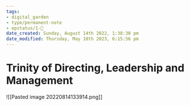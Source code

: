```yaml
---
tags: 
- digital_garden
- type/permanent-note
- epstatus/1-🌱
date_created: Sunday, August 14th 2022, 1:38:30 pm
date_modified: Thursday, May 18th 2023, 6:15:56 pm
---
```

# Trinity of Directing, Leadership and Management

![[Pasted image 20220814133914.png]]